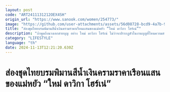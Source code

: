 ```yaml
---
layout: post
code: "ART2411131212OEX4SH"
origin_url: "https://www.sanook.com/women/254773/"
image: "https://github.com/user-attachments/assets/56d08728-bcd9-4a7b-9ece-7b07677e9901"
title: "ส่องชุดไทยบรมพิมานสีน้ำเงินครามราคาเรือนแสนของแม่หยัว “ใหม่ ดาวิกา โฮร์เน่”"
description: "ถ้าพูดถึงนางเอกสายบุญ อย่าง ใหม่ ดาวิกา โฮร์เน่ ไม่ว่าจะปรากฏตัวในงานบุญที่ไหนความสวยออรานั้นแสบตาสุดๆ"
category: "LIFESTYLE"
language: "th"
date: 2024-11-13T12:21:20.630Z
---
```


# ส่องชุดไทยบรมพิมานสีน้ำเงินครามราคาเรือนแสนของแม่หยัว “ใหม่ ดาวิกา โฮร์เน่”